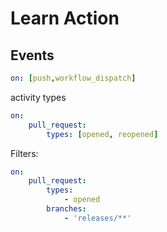 # Learn Action

## Events

```yaml
on: [push,workflow_dispatch]

```

activity types

```yaml
on:
    pull_request:
        types: [opened, reopened]

```

Filters:

```yaml
on:
    pull_request:
        types:
            - opened
        branches:
            - 'releases/**'
```
